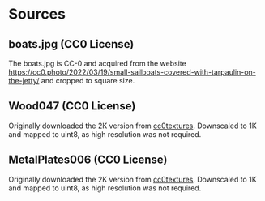 # Sources

## boats.jpg (CC0 License)

The boats.jpg is CC-0 and acquired from the website https://cc0.photo/2022/03/19/small-sailboats-covered-with-tarpaulin-on-the-jetty/ and cropped to square size.

## Wood047 (CC0 License)

Originally downloaded the 2K version from [cc0textures](cc0.link/a/Wood047).
Downscaled to 1K and mapped to uint8, as high resolution was not required.

## MetalPlates006 (CC0 License)

Originally downloaded the 2K version from [cc0textures](cc0.link/a/MetalPlates006).
Downscaled to 1K and mapped to uint8, as high resolution was not required.
